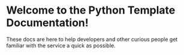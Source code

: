 # Welcome to the Python Template Documentation!

These docs are here to help developers and other curious people get 
familiar with the service a quick as possible. 

